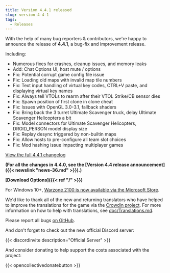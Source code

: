 ```yaml
---
title: Version 4.4.1 released
slug: version-4-4-1
tags:
  - Releases
---
```


With the help of many bug reporters & contributors, we're happy to announce the release of **4.4.1**, a bug-fix and improvement release.

Including:

- Numerous fixes for crashes, cleanup issues, and memory leaks
- Add: Chat Options UI, host mute / options
- Fix: Potential corrupt game config file issue
- Fix: Loading old maps with invalid map tile numbers
- Fix: Text input handling of virtual key codes, CTRL+V paste, and displaying virtual key names
- Fix: Always tell VTOLs to rearm after their VTOL Strike/CB sensor dies
- Fix: Spawn position of first clone in clone cheat
- Fix: Issues with OpenGL 3.0-3.1, fallback shaders
- Fix: Bring back the 3 turret Ultimate Scavenger truck, delay Ultimate Scavenger Helicopters a bit
- Fix: Model connectors for Ultimate Scavenger Helicopters, DROID_PERSON model display size
- Fix: Replay desync triggered by non-builtin maps
- Fix: Allow hosts to pre-configure all team slot choices
- Fix: Mod hashing issue impacting multiplayer games

[View the full 4.4.1 changelog](https://github.com/Warzone2100/warzone2100/raw/4.4.1/ChangeLog)

**(For all the changes in 4.4.0, see the [Version 4.4 release announcement]({{< newslink "news-36.md" >}}).)**

**[Download Options]({{< ref "/" >}})**

For Windows 10+, [Warzone 2100 is now available via the Microsoft Store](https://www.microsoft.com/store/apps/9MW0Z4MPCS8C).

We'd like to thank all of the new and returning translators who have helped to improve the translations for the game via the [Crowdin project](https://crowdin.com/project/warzone2100). For more information on how to help with translations, see [doc/Translations.md](https://github.com/Warzone2100/warzone2100/blob/master/doc/Translations.md#how-do-i-help-translate).

Please report all bugs [on GitHub](https://github.com/Warzone2100/warzone2100/issues).

And don't forget to check out the new official Discord server:

{{< discordinvite description="Official Server" >}}

And consider donating to help support the costs associated with the project:

{{< opencollectivedonatebutton >}}
